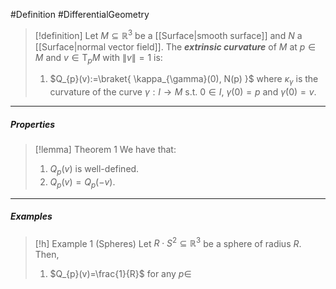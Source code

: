 #Definition #DifferentialGeometry 

> [!definition]
> Let $M\subseteq \mathbb{R}^3$ be a [[Surface|smooth surface]] and $N$ a [[Surface|normal vector field]]. The ***extrinsic curvature*** of $M$ at $p\in M$ and $v\in \text{T}_{p}M$ with $\|v\|=1$ is:
> 1. $Q_{p}(v):=\braket{ \kappa_{\gamma}(0), N(p) }$ where $\kappa_{\gamma}$ is the curvature of the curve $\gamma:I\to M$ s.t. $0\in I$, $\gamma(0)=p$ and $\dot{\gamma}(0)=v$.
---
##### Properties
> [!lemma] Theorem 1
> We have that:
> 1. $Q_{p}(v)$ is well-defined.
> 2. $Q_{p}(v)=Q_{p}(-v)$.
---
##### Examples
> [!h] Example 1 (Spheres)
> Let $R\cdot S^2\subseteq \mathbb{R}^3$ be a sphere of radius $R$. Then, 
> 1. $Q_{p}(v)=\frac{1}{R}$ for any $p\in$